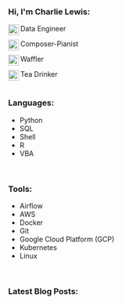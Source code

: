 ### Hi, I'm Charlie Lewis:

[<img align="left" alt="charlielewisme | LinkedIn" width="22px" src="https://cdn.jsdelivr.net/npm/simple-icons@v3/icons/linkedin.svg" />][linkedin]  Data Engineer
<br />

[<img align="left" width="22px" src="https://cdn.jsdelivr.net/npm/simple-icons@v3/icons/spotify.svg" />][spotify]  Composer-Pianist
<br />

[<img align="left" width="22px" src="https://cdn.jsdelivr.net/npm/simple-icons@v3/icons/dev-dot-to.svg" />][dev-dot-to]  Waffler
<br />

[<img align="left" alt="charlielewisme | Twitter" width="22px" src="https://cdn.jsdelivr.net/npm/simple-icons@v3/icons/twitter.svg" />][twitter]  Tea Drinker
<br />
<br />

### Languages:

- Python
- SQL
- Shell
- R
- VBA
<br />

### Tools:
- Airflow
- AWS
- Docker
- Git
- Google Cloud Platform (GCP)
- Kubernetes
- Linux
<br />

### Latest Blog Posts:
<!-- BLOG-POST-LIST:START -->
<!-- BLOG-POST-LIST:END -->

<br />

<!-- <img align="left" alt="charlielewisme's Top Languages" src="https://github-readme-stats.vercel.app/api/top-langs/?username=charlielewisme" /> -->

[linkedin]: https://linkedin.com/in/charlielewisme
[spotify]: https://open.spotify.com/artist/0ucfEQr382eSl4lyAia4nz
[twitter]: https://twitter.com/charlielewisme
[dev-dot-to]: https://dev.to/charlielewisme
